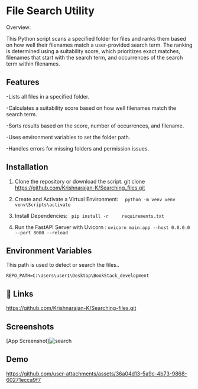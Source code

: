 
# File Search Utility

Overview:

This Python script scans a specified folder for files and ranks them based on how well their filenames match a user-provided search term. The ranking is determined using a suitability score, which prioritizes exact matches, filenames that start with the search term, and occurrences of the search term within filenames.


## Features

-Lists all files in a specified folder.

-Calculates a suitability score based on how well filenames match the search term.

-Sorts results based on the score, number of occurrences, and filename.

-Uses environment variables to set the folder path.

-Handles errors for missing folders and permission issues.


## Installation



 1. Clone the repository or    download the script. git clone <https://github.com/Krishnarajan-K/Searching_files.git>




 2. Create and Activate a Virtual Environment:
 ``  python -m venv venv
venv\Scripts\activate``

 

 3.  Install Dependencies:
  `` pip install -r    
  requirements.txt``


 4. Run the FastAPI Server with Uvicorn :
 ``uvicorn main:app --host 0.0.0.0 --port 8000 --reload``







    
## Environment Variables
 This path is used to detect or search the files..

` REPO_PATH=C:\Users\user1\Desktop\BookStack_development `



## 🔗 Links
https://github.com/Krishnarajan-K/Searching-files.git

## Screenshots

[App Screenshot]![search](https://github.com/user-attachments/assets/0219cf1c-7268-4c37-998a-5a52e911477c)



## Demo




https://github.com/user-attachments/assets/36a04d13-5a9c-4b73-9868-60271ecca9f7



